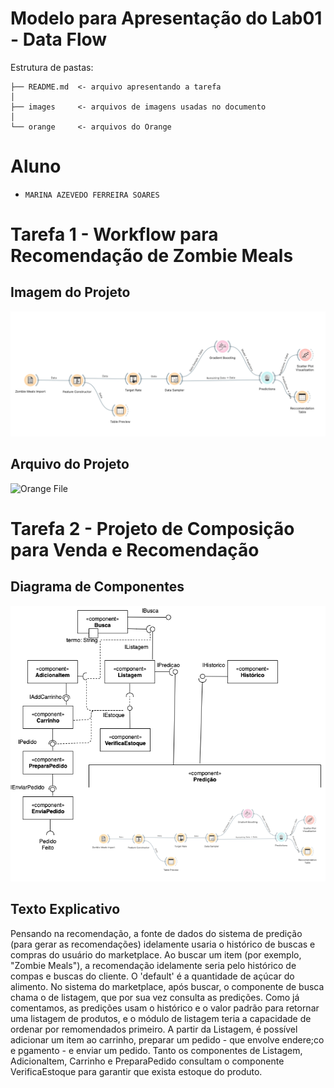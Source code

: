 # Modelo para Apresentação do Lab01 - Data Flow

Estrutura de pastas:

~~~
├── README.md  <- arquivo apresentando a tarefa
│
├── images     <- arquivos de imagens usadas no documento
│
└── orange     <- arquivos do Orange
~~~

# Aluno
* `MARINA AZEVEDO FERREIRA SOARES`

# Tarefa 1 - Workflow para Recomendação de Zombie Meals

## Imagem do Projeto
![Workflow Orange](images/orange-zombie-meals-prediction.png)

## Arquivo do Projeto
![Orange File ](orange/zombie-meals.ows)
# Tarefa 2 - Projeto de Composição para Venda e Recomendação

## Diagrama de Componentes

![Diagrama Venda](images/diagrama-componentes-venda.png)

## Texto Explicativo

Pensando na recomendação,  a fonte de dados do sistema de predição (para gerar as recomendações) idelamente usaria o histórico de buscas e compras do usuário do marketplace.
Ao buscar um item (por exemplo, "Zombie Meals"), a recomendação idelamente seria pelo histórico de compas e buscas do cliente. O 'default' é a quantidade de açúcar do alimento.
No sistema do marketplace, após buscar, o componente de busca chama o de listagem, que por sua vez consulta as predições. Como já comentamos, as predições usam o histórico e o valor padrão
para retornar uma listagem de produtos, e o módulo de listagem teria a capacidade de ordenar por remomendados primeiro.
A partir da Listagem, é possível adicionar um item ao carrinho, preparar um pedido - que envolve endere;co e pgamento -  e enviar um pedido.
Tanto os componentes de Listagem, AdicionaItem, Carrinho e PreparaPedido consultam o componente VerificaEstoque para garantir que exista estoque do produto.
